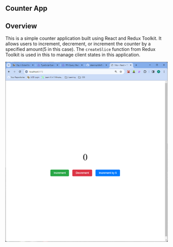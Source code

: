## Counter App

## Overview

This is a simple counter application built using React and Redux Toolkit. It allows users to increment, decrement, or increment the counter by a specified amount(5 in this case).
The `createSlice` function from Redux Toolkit is used in this to manage client states in this application.

![Counter App Screenshot](src/demo/Counter.png)
